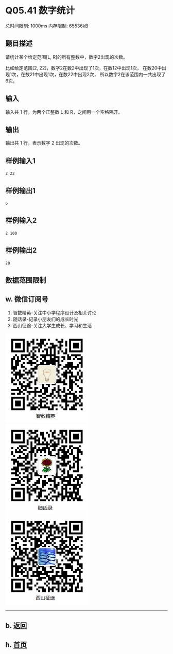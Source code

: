 # Q05.41 数字统计

总时间限制: 1000ms 内存限制: 65536kB

## 题目描述

请统计某个给定范围[L, R]的所有整数中，数字2出现的次数。

比如给定范围[2, 22]，数字2在数2中出现了1次，在数12中出现1次，
在数20中出现1次，在数21中出现1次，在数22中出现2次，
所以数字2在该范围内一共出现了6次。

## 输入

输入共 1 行，为两个正整数 L 和 R，之间用一个空格隔开。

## 输出

输出共 1 行，表示数字 2 出现的次数。

## 样例输入1

    2 22

## 样例输出1

    6

## 样例输入2

    2 100

## 样例输出2

    20

## 数据范围限制

## w. 微信订阅号

1. 智数精英-关注中小学程序设计及相关讨论
2. 随话录-记录小朋友们的成长时光
2. 西山征途-关注大学生成长、学习和生活

![欢迎关注“智数精英”订阅号](../../assets/me/img/idea8.jpg)
![欢迎关注“随话录”订阅号](../../assets/me/img/shl8.jpg)
![欢迎关注“西山征途”订阅号](../../assets/me/img/xszt8.jpg)

----------

## b. [返回](../)
    
## h. [首页](../../)



